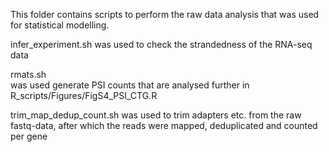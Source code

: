 This folder contains scripts to perform the raw data analysis that was used for statistical modelling.


infer_experiment.sh 
    was used to check the strandedness of the RNA-seq data

rmats.sh  
    was used generate PSI counts that are analysed further in R_scripts/Figures/FigS4_PSI_CTG.R

trim_map_dedup_count.sh 
    was used to trim adapters etc. from the raw fastq-data, after which the reads were mapped, deduplicated and counted per gene
